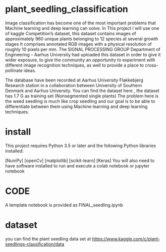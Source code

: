 # plant_seedling_classification 
Image classification has become one of the most important problems that Machine learning and deep learning can solve.
In This project I will use one of kaggle Competition’s dataset, this dataset contains images of approximately 960 unique plants belonging to 12 species at several growth stages It comprises annotated RGB images with a physical resolution of roughly 10 pixels per mm. The SIGNAL PROCESSING GROUP Department of Engineering – Aarhus University had uploaded this dataset in order to give it wider exposure, to give the community an opportunity to experiment with different image recognition techniques, as well to provide a place to cross-pollinate ideas.

The database have been recorded at Aarhus University Flakkebjerg Research station in a collaboration between University of Southern Denmark and Aarhus University. You can find the dataset here , the dataset has 1.7 G as training set (Nonsegmented single plants) The problem here is the weed seedling is much like crop seedling and our goal is to be able to differentiate between them using Machine learning and deep learning techniques.
# install
This project requires Python 3.5 or later and the following Python libraries installed:

[NumPy]
[openCv]
[matplotlib]
[scikit-learn]
[Keras]
You will also need to have software installed to run and execute a colab notebook or jupyter notebook
# CODE
A template notebook is provided as FINAL_seedling.ipynb
# dataset
you can find the plant seedling data set at https://www.kaggle.com/c/plant-seedlings-classification/data
